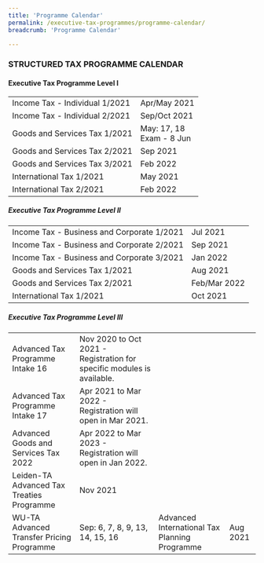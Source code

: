 ```yaml
---
title: 'Programme Calendar'
permalink: /executive-tax-programmes/programme-calendar/
breadcrumb: 'Programme Calendar'

---
```



### **STRUCTURED TAX PROGRAMME CALENDAR**

#### **Executive Tax Programme Level I**

<table class="table-v">
  <tr>
    <td>Income Tax - Individual 1/2021</td>
    <td>Apr/May 2021<br>
  <tr>
    <td>Income Tax - Individual 2/2021</td>
    <td>Sep/Oct 2021<br>
  <tr>
     <td>Goods and Services Tax 1/2021</td>
    <td>May: 17, 18<br>
        Exam - 8 Jun
  <tr>
    <td>Goods and Services Tax 2/2021</td>
    <td>Sep 2021<br>
  <tr>
  <td>Goods and Services Tax 3/2021</td>
    <td>Feb 2022<br>
  <tr>
   <td>International Tax 1/2021</td>
    <td>May 2021<br> 
  <tr>
    <td>International Tax 2/2021</td>
    <td>Feb 2022</td>
 </table>
  
  
##### **Executive Tax Programme Level II**

<table class="table-v">
  <tr>
    <td>Income Tax - Business and Corporate 1/2021</td>
    <td>Jul 2021<br> 
  <tr>
    <td>Income Tax - Business and Corporate 2/2021</td>
    <td>Sep 2021<br> 
  <tr>
   <td>Income Tax - Business and Corporate 3/2021</td>
    <td>Jan 2022<br>
  <tr>
     <td>Goods and Services Tax 1/2021</td>
    <td>Aug 2021<br>
  <tr>
    <td>Goods and Services Tax 2/2021</td>
    <td>Feb/Mar 2022<br> 
  <tr>
   <td>International Tax 1/2021</td>
    <td>Oct 2021</td>
 </table>
 
 
##### **Executive Tax Programme Level III**

<table class="table-v">
  <tr>
    <td>Advanced Tax Programme Intake 16</td>
    <td>Nov 2020 to Oct 2021 - Registration for specific modules is available.<br>
    </td> 
  <tr>
    <td>Advanced Tax Programme Intake 17</td>
    <td>Apr 2021 to Mar 2022 - Registration will open in Mar 2021.<br>
     </td> 
  <tr>
     <td>Advanced Goods and Services Tax 2022</td>
    <td>Apr 2022 to Mar 2023 - Registration will open in Jan 2022.<br>
    </td> 
  <tr>
    <td>Leiden-TA Advanced Tax Treaties Programme </td>
    <td>Nov 2021 </td>
  <tr>
   <td>WU-TA Advanced Transfer Pricing Programme</td>
    <td>Sep: 6, 7, 8, 9, 13, 14, 15, 16 </td>
   <td>Advanced International Tax Planning Programme</td>
    <td>Aug 2021 </td>
  </tr>
 </table>
 
